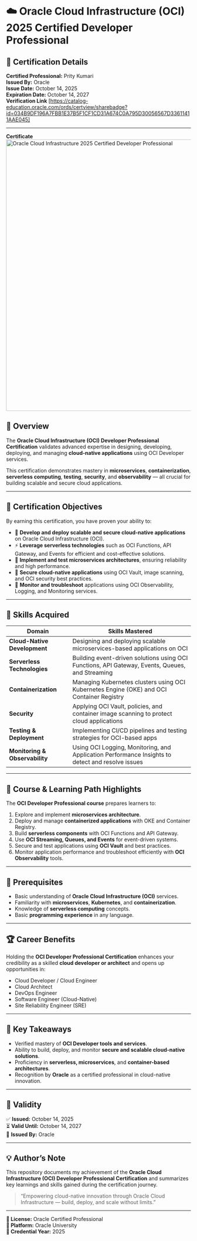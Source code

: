 # ☁️ Oracle Cloud Infrastructure (OCI) 2025 Certified Developer Professional

## 🏅 Certification Details

**Certified Professional:** Prity Kumari  
**Issued By:** Oracle  
**Issue Date:** October 14, 2025  
**Expiration Date:** October 14, 2027  
**Verification Link** [https://catalog-education.oracle.com/ords/certview/sharebadge?id=034B9DF196A7FBB1E37B5F1CF1CD31A674C0A795D30056567D33611411AAE045]


---
**Certificate**
<img width="1045" height="741" alt="Oracle Cloud Infrastructure 2025 Certified Developer Professional" src="https://github.com/user-attachments/assets/c4b7fcda-2d1f-47a6-835b-5da5d13b44a2" />

## 📘 Overview

The **Oracle Cloud Infrastructure (OCI) Developer Professional Certification** validates advanced expertise in designing, developing, deploying, and managing **cloud-native applications** using OCI Developer services.  

This certification demonstrates mastery in **microservices**, **containerization**, **serverless computing**, **testing**, **security**, and **observability** — all crucial for building scalable and secure cloud applications.

---

## 🎯 Certification Objectives

By earning this certification, you have proven your ability to:

- 🧩 **Develop and deploy scalable and secure cloud-native applications** on Oracle Cloud Infrastructure (OCI).  
- ⚡ **Leverage serverless technologies** such as OCI Functions, API Gateway, and Events for efficient and cost-effective solutions.  
- 🧠 **Implement and test microservices architectures**, ensuring reliability and high performance.  
- 🔐 **Secure cloud-native applications** using OCI Vault, image scanning, and OCI security best practices.  
- 🧾 **Monitor and troubleshoot** applications using OCI Observability, Logging, and Monitoring services.

---

## 🧠 Skills Acquired

| Domain | Skills Mastered |
|--------|-----------------|
| **Cloud-Native Development** | Designing and deploying scalable microservices-based applications on OCI |
| **Serverless Technologies** | Building event-driven solutions using OCI Functions, API Gateway, Events, Queues, and Streaming |
| **Containerization** | Managing Kubernetes clusters using OCI Kubernetes Engine (OKE) and OCI Container Registry |
| **Security** | Applying OCI Vault, policies, and container image scanning to protect cloud applications |
| **Testing & Deployment** | Implementing CI/CD pipelines and testing strategies for OCI-based apps |
| **Monitoring & Observability** | Using OCI Logging, Monitoring, and Application Performance Insights to detect and resolve issues |

---

## 🧩 Course & Learning Path Highlights

The **OCI Developer Professional course** prepares learners to:

1. Explore and implement **microservices architecture**.  
2. Deploy and manage **containerized applications** with OKE and Container Registry.  
3. Build **serverless components** with OCI Functions and API Gateway.  
4. Use **OCI Streaming, Queues, and Events** for event-driven systems.  
5. Secure and test applications using **OCI Vault** and best practices.  
6. Monitor application performance and troubleshoot efficiently with **OCI Observability** tools.

---

## 🧱 Prerequisites

- Basic understanding of **Oracle Cloud Infrastructure (OCI)** services.  
- Familiarity with **microservices**, **Kubernetes**, and **containerization**.  
- Knowledge of **serverless computing** concepts.  
- Basic **programming experience** in any language.

---

## 🏆 Career Benefits

Holding the **OCI Developer Professional Certification** enhances your credibility as a skilled **cloud developer or architect** and opens up opportunities in:

- Cloud Developer / Cloud Engineer  
- Cloud Architect  
- DevOps Engineer  
- Software Engineer (Cloud-Native)  
- Site Reliability Engineer (SRE)

---

## 🚀 Key Takeaways

- Verified mastery of **OCI Developer tools and services**.  
- Ability to build, deploy, and monitor **secure and scalable cloud-native solutions**.  
- Proficiency in **serverless, microservices**, and **container-based architectures**.  
- Recognition by **Oracle** as a certified professional in cloud-native innovation.

---

## 📅 Validity

✅ **Issued:** October 14, 2025  
⏳ **Valid Until:** October 14, 2027  
🏢 **Issued By:** Oracle  

---

## 💡 Author’s Note

This repository documents my achievement of the **Oracle Cloud Infrastructure (OCI) Developer Professional Certification** and summarizes key learnings and skills gained during the certification journey.

> “Empowering cloud-native innovation through Oracle Cloud Infrastructure — build, deploy, and scale without limits.”

---

**📄 License:** Oracle Certified Professional  
**🏫 Platform:** Oracle University  
**📍 Credential Year:** 2025  
